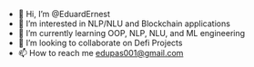 - 👋 Hi, I’m @EduardErnest
- 👀 I’m interested in NLP/NLU and Blockchain applications 
- 🌱 I’m currently learning OOP, NLP, NLU, and ML engineering
- 💞️ I’m looking to collaborate on Defi Projects
- 📫 How to reach me edupas001@gmail.com

<!---
EduardErnest/EduardErnest is a ✨ special ✨ repository because its `README.md` (this file) appears on your GitHub profile.
You can click the Preview link to take a look at your changes.
--->
